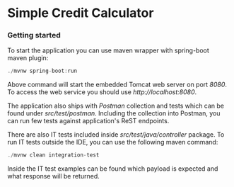 # Simple Credit Calculator

### Getting started
To start the application you can use maven wrapper with spring-boot maven plugin:

```java
./mvnw spring-boot:run
```

Above command will start the embedded Tomcat web server on port <em>8080</em>. To access 
the web service you should use <em>http:\/\/localhost:8080</em>.

The application also ships with <em>Postman</em> collection and tests which can 
be found under <em>src/test/postman</em>. Including the collection into Postman, you can 
run few tests against application's ReST endpoints.

There are also IT tests included inside <em>src/test/java/controller</em> package. To run 
IT tests outside the IDE, you can use the following maven command:

```java
./mvnw clean integration-test
```

Inside the IT test examples can be found which payload is expected and 
what response will be returned.